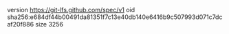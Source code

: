 version https://git-lfs.github.com/spec/v1
oid sha256:e684df44b00491da81351f7c13e40db140e6416b9c507993d071c7dcaf20f886
size 3256
